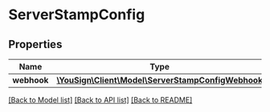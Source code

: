 # ServerStampConfig

## Properties
Name | Type | Description | Notes
------------ | ------------- | ------------- | -------------
**webhook** | [**\YouSign\Client\Model\ServerStampConfigWebhook**](ServerStampConfigWebhook.md) |  | [optional] 

[[Back to Model list]](../README.md#documentation-for-models) [[Back to API list]](../README.md#documentation-for-api-endpoints) [[Back to README]](../README.md)


